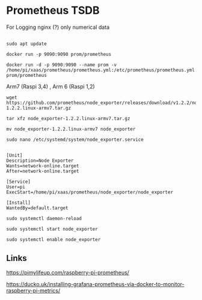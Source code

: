 # Prometheus TSDB

For Logging nginx (?) only numerical data 

##

    sudo apt update

    docker run -p 9090:9090 prom/prometheus

    docker run -d -p 9090:9090 --name prom -v /home/pi/xaas/prometheus/prometheus.yml:/etc/prometheus/prometheus.yml prom/prometheus

Arm7 (Raspi 3,4) , Arm 6 (Raspi 1,2)

    wget https://github.com/prometheus/node_exporter/releases/download/v1.2.2/node_exporter-1.2.2.linux-armv7.tar.gz

    tar xfz node_exporter-1.2.2.linux-armv7.tar.gz 

    mv node_exporter-1.2.2.linux-armv7 node_exporter

    sudo nano /etc/systemd/system/node_exporter.service


```

[Unit]
Description=Node Exporter
Wants=network-online.target
After=network-online.target

[Service]
User=pi
ExecStart=/home/pi/xaas/prometheus/node_exporter/node_exporter

[Install]
WantedBy=default.target
```

    sudo systemctl daemon-reload  

    sudo systemctl start node_exporter

    sudo systemctl enable node_exporter 

## Links

https://pimylifeup.com/raspberry-pi-prometheus/

https://ducko.uk/installing-grafana-prometheus-via-docker-to-monitor-raspberry-pi-metrics/
